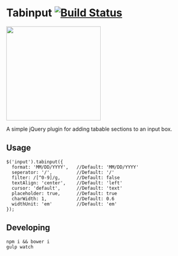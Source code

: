 # Tabinput [![Build Status](https://travis-ci.org/begizi/jquery.tabinput.svg?branch=master)](https://travis-ci.org/begizi/jquery.tabinput)

<img src="https://www.dropbox.com/s/9ckojygs73bc9zf/jquery.tabinput.gif?dl=0&raw=1" width="250px">

A simple jQuery plugin for adding tabable sections to an input box.

## Usage

    $('input').tabinput({
      format: 'MM/DD/YYYY',   //Default: 'MM/DD/YYYY'
      seperator: '/',         //Default: '/'
      filter: /[^0-9]/g,      //Default: false
      textAlign: 'center',    //Default: 'left'
      cursor: 'default',      //Default: 'text'
      placeholder: true,      //Default: true
      charWidth: 1,           //Default: 0.6
      widthUnit: 'em'         //Default: 'em'
    });

## Developing

    npm i && bower i
    gulp watch
